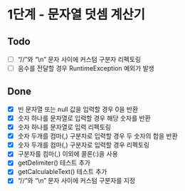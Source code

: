 # 1단계 - 문자열 덧셈 계산기

## Todo
- [ ] “//”와 “\n” 문자 사이에 커스텀 구분자 리펙토링
- [ ] 음수를 전달할 경우 RuntimeException 예외가 발생

## Done
- [x] 빈 문자열 또는 null 값을 입력할 경우 0을 반환  
- [x] 숫자 하나를 문자열로 입력할 경우 해당 숫자를 반환
- [x] 숫자 하나를 문자열로 입력 리펙토링
- [x] 숫자 두개를 컴마(,) 구분자로 입력할 경우 두 숫자의 합을 반환
- [x] 숫자 두개를 컴마(,) 구분자로 입력할 경우 리펙토링
- [x] 구분자를 컴마(,) 이외에 콜론(:)을 사용
- [x] getDelimiter() 테스트 추가
- [x] getCalculableText() 테스트 추가
- [x] “//”와 “\n” 문자 사이에 커스텀 구분자를 지정
